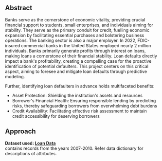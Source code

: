 ## Abstract
Banks serve as the cornerstone of economic vitality, providing crucial financial support to students, small enterprises, and individuals aiming for stability. They serve as the primary conduit for credit, fuelling economic expansion by facilitating essential purchases and bolstering business operations. The banking sector is also a major employer. In 2022, FDIC-insured commercial banks in the United States employed nearly 2 million individuals. Banks primarily generate profits through interest on loans, making loans a cornerstone of their financial stability. Loan defaults directly impact a bank's profitability, creating a compelling case for the proactive identification of potential defaulters. This project centers on this critical aspect, aiming to foresee and mitigate loan defaults through predictive modeling.

Further, identifying loan defaulters in advance holds multifaceted benefits:

- Asset Protection: Shielding the institution's assets and resources
- Borrower's Financial Health: Ensuring responsible lending by predicting risks, thereby safeguarding borrowers from overwhelming debt burdens
- Credit Availability: Facilitating effective risk assessment to maintain credit accessibility for deserving borrowers

## Approach
**Dataset used: [Loan Data](https://www.kaggle.com/datasets/itssuru/loan-data/)**  
contains records from the years 2007-2010. Refer data dictionary for descriptions of attributes.
